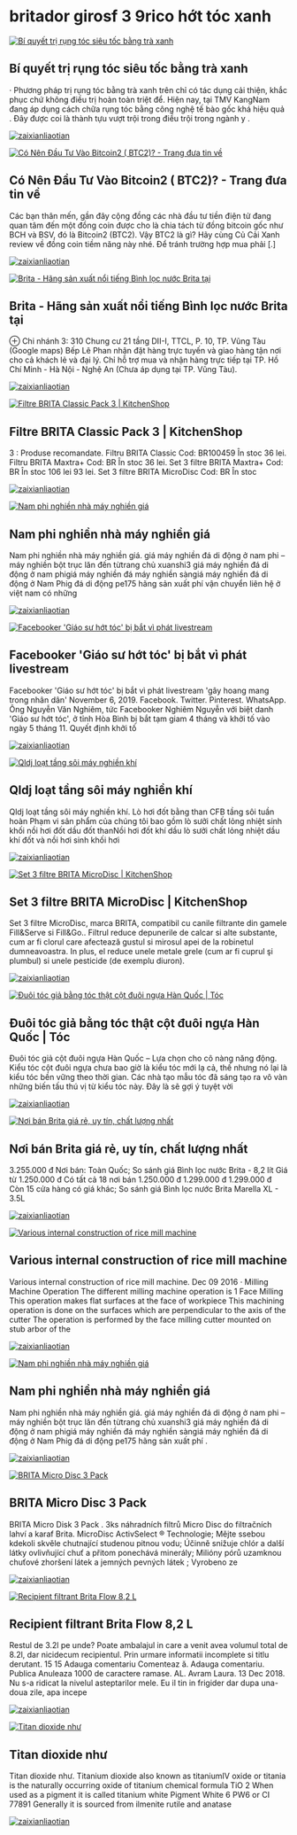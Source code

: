 # britador girosf 3 9rico hớt tóc xanh
<a href="https://mnn.zoosnet.net/LR/Chatpre.aspx?id=MNN94995150&p=https://topgrinding.com/" target="_blank">![Bí quyết trị rụng tóc siêu tốc bằng trà xanh](https://github.com/technlg/images/blob/main/24.jpg)</a>
## Bí quyết trị rụng tóc siêu tốc bằng trà xanh
· Phương pháp trị rụng tóc bằng trà xanh trên chỉ có tác dụng cải thiện, khắc phục chứ không điều trị hoàn toàn triệt để. Hiện nay, tại TMV KangNam đang áp dụng cách chữa rụng tóc bằng công nghệ tế bào gốc khá hiệu quả . Đây được coi là thành tựu vượt trội trong điều trội trong ngành y .
<a href="https://mnn.zoosnet.net/LR/Chatpre.aspx?id=MNN94995150&p=https://topgrinding.com/" target="_blank"><img src="https://github.com/technlg/images/raw/main/chat11.jpg" alt="zaixianliaotian"/></a><a href="//whatsapp.shibangsoft.com/WhatsApp.php" ><img src="https://github.com/technlg/images/raw/main/chat11.png" alt=""></a>
<a href="https://mnn.zoosnet.net/LR/Chatpre.aspx?id=MNN94995150&p=https://topgrinding.com/" target="_blank">![Có Nên Đầu Tư Vào Bitcoin2 ( BTC2)? - Trang đưa tin về ](https://github.com/technlg/images/blob/main/46.jpg)</a>
## Có Nên Đầu Tư Vào Bitcoin2 ( BTC2)? - Trang đưa tin về 
Các bạn thân mến, gần đây cộng đồng các nhà đầu tư tiền điện tử đang quan tâm đến một đồng coin được cho là chia tách từ đồng bitcoin gốc như BCH và BSV, đó là Bitcoin2 (BTC2). Vậy BTC2 là gì? Hãy cùng Củ Cải Xanh review về đồng coin tiềm năng này nhé. Để tránh trường hợp mua phải [.]
<a href="https://mnn.zoosnet.net/LR/Chatpre.aspx?id=MNN94995150&p=https://topgrinding.com/" target="_blank"><img src="https://github.com/technlg/images/raw/main/chat11.jpg" alt="zaixianliaotian"/></a><a href="//whatsapp.shibangsoft.com/WhatsApp.php" ><img src="https://github.com/technlg/images/raw/main/chat11.png" alt=""></a>
<a href="https://mnn.zoosnet.net/LR/Chatpre.aspx?id=MNN94995150&p=https://topgrinding.com/" target="_blank">![Brita - Hãng sản xuất nổi tiếng Bình lọc nước Brita tại ](https://github.com/technlg/images/blob/main/39.jpg)</a>
## Brita - Hãng sản xuất nổi tiếng Bình lọc nước Brita tại 
⊕ Chi nhánh 3: 310 Chung cư 21 tầng DII-I, TTCL, P. 10, TP. Vũng Tàu (Google maps) Bếp Lê Phan nhận đặt hàng trực tuyến và giao hàng tận nơi cho cả khách lẻ và đại lý. Chỉ hỗ trợ mua và nhận hàng trực tiếp tại TP. Hồ Chí Minh - Hà Nội - Nghệ An (Chưa áp dụng tại TP. Vũng Tàu).
<a href="https://mnn.zoosnet.net/LR/Chatpre.aspx?id=MNN94995150&p=https://topgrinding.com/" target="_blank"><img src="https://github.com/technlg/images/raw/main/chat11.jpg" alt="zaixianliaotian"/></a><a href="//whatsapp.shibangsoft.com/WhatsApp.php" ><img src="https://github.com/technlg/images/raw/main/chat11.png" alt=""></a>
<a href="https://mnn.zoosnet.net/LR/Chatpre.aspx?id=MNN94995150&p=https://topgrinding.com/" target="_blank">![Filtre BRITA Classic Pack 3 | KitchenShop](https://github.com/technlg/images/blob/main/6.jpg)</a>
## Filtre BRITA Classic Pack 3 | KitchenShop
3 : Produse recomandate. Filtru BRITA Classic Cod: BR100459 În stoc 36 lei. Filtru BRITA Maxtra+ Cod: BR În stoc 36 lei. Set 3 filtre BRITA Maxtra+ Cod: BR În stoc 106 lei 93 lei. Set 3 filtre BRITA MicroDisc Cod: BR În stoc 
<a href="https://mnn.zoosnet.net/LR/Chatpre.aspx?id=MNN94995150&p=https://topgrinding.com/" target="_blank"><img src="https://github.com/technlg/images/raw/main/chat11.jpg" alt="zaixianliaotian"/></a><a href="//whatsapp.shibangsoft.com/WhatsApp.php" ><img src="https://github.com/technlg/images/raw/main/chat11.png" alt=""></a>
<a href="https://mnn.zoosnet.net/LR/Chatpre.aspx?id=MNN94995150&p=https://topgrinding.com/" target="_blank">![Nam phi nghiền nhà máy nghiền giá](https://github.com/technlg/images/blob/main/63.jpg)</a>
## Nam phi nghiền nhà máy nghiền giá
Nam phi nghiền nhà máy nghiền giá. giá máy nghiền đá di động ở nam phi – máy nghiền bột trục lăn đến từtrang chủ xuanshi3 giá máy nghiền đá di động ở nam phigiá máy nghiền đá máy nghiền sàngiá máy nghiền đá di động ở Nam Phig đá di động pe175 hãng sản xuất phí vận chuyển liên hệ ở việt nam có những 
<a href="https://mnn.zoosnet.net/LR/Chatpre.aspx?id=MNN94995150&p=https://topgrinding.com/" target="_blank"><img src="https://github.com/technlg/images/raw/main/chat11.jpg" alt="zaixianliaotian"/></a><a href="//whatsapp.shibangsoft.com/WhatsApp.php" ><img src="https://github.com/technlg/images/raw/main/chat11.png" alt=""></a>
<a href="https://mnn.zoosnet.net/LR/Chatpre.aspx?id=MNN94995150&p=https://topgrinding.com/" target="_blank">![Facebooker 'Giáo sư hớt tóc' bị bắt vì phát livestream ](https://github.com/technlg/images/blob/main/41.jpg)</a>
## Facebooker 'Giáo sư hớt tóc' bị bắt vì phát livestream 
Facebooker 'Giáo sư hớt tóc' bị bắt vì phát livestream 'gây hoang mang trong nhân dân' November 6, 2019. Facebook. Twitter. Pinterest. WhatsApp. Ông Nguyễn Văn Nghiêm, tức Facebooker Nghiêm Nguyễn với biệt danh 'Giáo sư hớt tóc', ở tỉnh Hòa Bình bị bắt tạm giam 4 tháng và khởi tố vào ngày 5 tháng 11. Quyết định khởi tố 
<a href="https://mnn.zoosnet.net/LR/Chatpre.aspx?id=MNN94995150&p=https://topgrinding.com/" target="_blank"><img src="https://github.com/technlg/images/raw/main/chat11.jpg" alt="zaixianliaotian"/></a><a href="//whatsapp.shibangsoft.com/WhatsApp.php" ><img src="https://github.com/technlg/images/raw/main/chat11.png" alt=""></a>
<a href="https://mnn.zoosnet.net/LR/Chatpre.aspx?id=MNN94995150&p=https://topgrinding.com/" target="_blank">![Qldj loạt tầng sôi máy nghiền khí](https://github.com/technlg/images/blob/main/63.jpg)</a>
## Qldj loạt tầng sôi máy nghiền khí
Qldj loạt tầng sôi máy nghiền khí. Lò hơi đốt bằng than CFB tầng sôi tuần hoàn Phạm vi sản phẩm của chúng tôi bao gồm lò sưởi chất lỏng nhiệt sinh khối nồi hơi đốt dầu đốt thanNồi hơi đốt khí dầu lò sưởi chất lỏng nhiệt dầu khí đốt và nồi hơi sinh khối hơi
<a href="https://mnn.zoosnet.net/LR/Chatpre.aspx?id=MNN94995150&p=https://topgrinding.com/" target="_blank"><img src="https://github.com/technlg/images/raw/main/chat11.jpg" alt="zaixianliaotian"/></a><a href="//whatsapp.shibangsoft.com/WhatsApp.php" ><img src="https://github.com/technlg/images/raw/main/chat11.png" alt=""></a>
<a href="https://mnn.zoosnet.net/LR/Chatpre.aspx?id=MNN94995150&p=https://topgrinding.com/" target="_blank">![Set 3 filtre BRITA MicroDisc | KitchenShop](https://github.com/technlg/images/blob/main/28.jpg)</a>
## Set 3 filtre BRITA MicroDisc | KitchenShop
Set 3 filtre MicroDisc, marca BRITA, compatibil cu canile filtrante din gamele Fill&Serve si Fill&Go.. Filtrul reduce depunerile de calcar si alte substante, cum ar fi clorul care afectează gustul si mirosul apei de la robinetul dumneavoastra. In plus, el reduce unele metale grele (cum ar fi cuprul şi plumbul) si unele pesticide (de exemplu diuron).
<a href="https://mnn.zoosnet.net/LR/Chatpre.aspx?id=MNN94995150&p=https://topgrinding.com/" target="_blank"><img src="https://github.com/technlg/images/raw/main/chat11.jpg" alt="zaixianliaotian"/></a><a href="//whatsapp.shibangsoft.com/WhatsApp.php" ><img src="https://github.com/technlg/images/raw/main/chat11.png" alt=""></a>
<a href="https://mnn.zoosnet.net/LR/Chatpre.aspx?id=MNN94995150&p=https://topgrinding.com/" target="_blank">![Đuôi tóc giả bằng tóc thật cột đuôi ngựa Hàn Quốc | Tóc ](https://github.com/technlg/images/blob/main/8.jpg)</a>
## Đuôi tóc giả bằng tóc thật cột đuôi ngựa Hàn Quốc | Tóc 
Đuôi tóc giả cột đuôi ngựa Hàn Quốc – Lựa chọn cho cô nàng năng động. Kiểu tóc cột đuôi ngựa chưa bao giờ là kiểu tóc mới lạ cả, thế nhưng nó lại là kiểu tóc bền vững theo thời gian. Các nhà tạo mẫu tóc đã sáng tạo ra vô vàn những biến tấu thú vị từ kiểu tóc này. Đây là sẽ gợi ý tuyệt vời 
<a href="https://mnn.zoosnet.net/LR/Chatpre.aspx?id=MNN94995150&p=https://topgrinding.com/" target="_blank"><img src="https://github.com/technlg/images/raw/main/chat11.jpg" alt="zaixianliaotian"/></a><a href="//whatsapp.shibangsoft.com/WhatsApp.php" ><img src="https://github.com/technlg/images/raw/main/chat11.png" alt=""></a>
<a href="https://mnn.zoosnet.net/LR/Chatpre.aspx?id=MNN94995150&p=https://topgrinding.com/" target="_blank">![Nơi bán Brita giá rẻ, uy tín, chất lượng nhất](https://github.com/technlg/images/blob/main/34.jpg)</a>
## Nơi bán Brita giá rẻ, uy tín, chất lượng nhất
3.255.000 đ Nơi bán: Toàn Quốc; So sánh giá Bình lọc nước Brita - 8,2 lít Giá từ 1.250.000 đ Có tất cả 18 nơi bán 1.250.000 đ 1.299.000 đ 1.299.000 đ Còn 15 cửa hàng có giá khác; So sánh giá Bình lọc nước Brita Marella XL - 3.5L
<a href="https://mnn.zoosnet.net/LR/Chatpre.aspx?id=MNN94995150&p=https://topgrinding.com/" target="_blank"><img src="https://github.com/technlg/images/raw/main/chat11.jpg" alt="zaixianliaotian"/></a><a href="//whatsapp.shibangsoft.com/WhatsApp.php" ><img src="https://github.com/technlg/images/raw/main/chat11.png" alt=""></a>
<a href="https://mnn.zoosnet.net/LR/Chatpre.aspx?id=MNN94995150&p=https://topgrinding.com/" target="_blank">![Various internal construction of rice mill machine](https://github.com/technlg/images/blob/main/50.jpg)</a>
## Various internal construction of rice mill machine
Various internal construction of rice mill machine. Dec 09 2016 · Milling Machine Operation The different milling machine operation is 1 Face Milling This operation makes flat surfaces at the face of workpiece This machining operation is done on the surfaces which are perpendicular to the axis of the cutter The operation is performed by the face milling cutter mounted on stub arbor of the 
<a href="https://mnn.zoosnet.net/LR/Chatpre.aspx?id=MNN94995150&p=https://topgrinding.com/" target="_blank"><img src="https://github.com/technlg/images/raw/main/chat11.jpg" alt="zaixianliaotian"/></a><a href="//whatsapp.shibangsoft.com/WhatsApp.php" ><img src="https://github.com/technlg/images/raw/main/chat11.png" alt=""></a>
<a href="https://mnn.zoosnet.net/LR/Chatpre.aspx?id=MNN94995150&p=https://topgrinding.com/" target="_blank">![Nam phi nghiền nhà máy nghiền giá](https://github.com/technlg/images/blob/main/23.jpg)</a>
## Nam phi nghiền nhà máy nghiền giá
Nam phi nghiền nhà máy nghiền giá. giá máy nghiền đá di động ở nam phi – máy nghiền bột trục lăn đến từtrang chủ xuanshi3 giá máy nghiền đá di động ở nam phigiá máy nghiền đá máy nghiền sàngiá máy nghiền đá di động ở Nam Phig đá di động pe175 hãng sản xuất phí .
<a href="https://mnn.zoosnet.net/LR/Chatpre.aspx?id=MNN94995150&p=https://topgrinding.com/" target="_blank"><img src="https://github.com/technlg/images/raw/main/chat11.jpg" alt="zaixianliaotian"/></a><a href="//whatsapp.shibangsoft.com/WhatsApp.php" ><img src="https://github.com/technlg/images/raw/main/chat11.png" alt=""></a>
<a href="https://mnn.zoosnet.net/LR/Chatpre.aspx?id=MNN94995150&p=https://topgrinding.com/" target="_blank">![BRITA Micro Disc 3 Pack](https://github.com/technlg/images/blob/main/54.jpg)</a>
## BRITA Micro Disc 3 Pack
BRITA Micro Disk 3 Pack . 3ks náhradních filtrů Micro Disc do filtračních lahví a karaf Brita. MicroDisc ActivSelect ® Technologie; Mějte ssebou kdekoli skvěle chutnající studenou pitnou vodu; Účinně snižuje chlór a další látky ovlivňující chuť a přitom ponechává minerály; Milióny pórů uzamknou chuťové zhoršení látek a jemných pevných látek ; Vyrobeno ze 
<a href="https://mnn.zoosnet.net/LR/Chatpre.aspx?id=MNN94995150&p=https://topgrinding.com/" target="_blank"><img src="https://github.com/technlg/images/raw/main/chat11.jpg" alt="zaixianliaotian"/></a><a href="//whatsapp.shibangsoft.com/WhatsApp.php" ><img src="https://github.com/technlg/images/raw/main/chat11.png" alt=""></a>
<a href="https://mnn.zoosnet.net/LR/Chatpre.aspx?id=MNN94995150&p=https://topgrinding.com/" target="_blank">![Recipient filtrant Brita Flow 8,2 L](https://github.com/technlg/images/blob/main/21.jpg)</a>
## Recipient filtrant Brita Flow 8,2 L
Restul de 3.2l pe unde? Poate ambalajul in care a venit avea volumul total de 8.2l, dar nicidecum recipientul. Prin urmare informatii incomplete si titlu derutant. 15 15 Adauga comentariu Comenteaz ă. Adauga comentariu. Publica Anuleaza 1000 de caractere ramase. AL. Avram Laura. 13 Dec 2018. Nu s-a ridicat la nivelul asteptarilor mele. Eu il tin in frigider dar dupa una-doua zile, apa incepe 
<a href="https://mnn.zoosnet.net/LR/Chatpre.aspx?id=MNN94995150&p=https://topgrinding.com/" target="_blank"><img src="https://github.com/technlg/images/raw/main/chat11.jpg" alt="zaixianliaotian"/></a><a href="//whatsapp.shibangsoft.com/WhatsApp.php" ><img src="https://github.com/technlg/images/raw/main/chat11.png" alt=""></a>
<a href="https://mnn.zoosnet.net/LR/Chatpre.aspx?id=MNN94995150&p=https://topgrinding.com/" target="_blank">![Titan dioxide như](https://github.com/technlg/images/blob/main/23.jpg)</a>
## Titan dioxide như
Titan dioxide như. Titanium dioxide also known as titaniumIV oxide or titania is the naturally occurring oxide of titanium chemical formula TiO 2 When used as a pigment it is called titanium white Pigment White 6 PW6 or CI 77891 Generally it is sourced from ilmenite rutile and anatase
<a href="https://mnn.zoosnet.net/LR/Chatpre.aspx?id=MNN94995150&p=https://topgrinding.com/" target="_blank"><img src="https://github.com/technlg/images/raw/main/chat11.jpg" alt="zaixianliaotian"/></a><a href="//whatsapp.shibangsoft.com/WhatsApp.php" ><img src="https://github.com/technlg/images/raw/main/chat11.png" alt=""></a>
